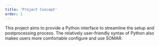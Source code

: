```yaml
---
title: 'Project Concept'
order: 1
---
```

This project aims to provide a Python interface to streamline the setup and postprocessing process. The relatively user-friendly syntax of Python also makes users more comfortable configure and use SOMAR. 